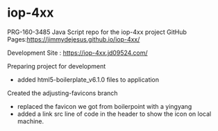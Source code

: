 # iop-4xx

PRG-160-3485 Java Script repo for the iop-4xx project
GitHub Pages:https://jimmydejesus.github.io/iop-4xx/

Development Site : https://iop-4xx.jd09524.com/

Preparing project for development
- added html5-boilerplate_v6.1.0 files to application


Created the adjusting-favicons branch
- replaced the favicon we got from boilerpoint with a yingyang
- added a link src line of code in the header to show the icon on local  machine.
